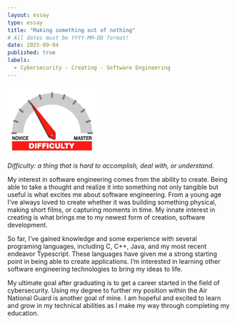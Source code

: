 ```yaml
---
layout: essay
type: essay
title: "Making something out of nothing"
# All dates must be YYYY-MM-DD format!
date: 2025-09-04
published: true
labels:
  - Cybersecurity - Creating - Software Engineering
---
```


<img width="200px" class="rounded float-start pe-4" src="../img/difficulty/degree_difficulty.jpg">

*Difficulty: a thing that is hard to accomplish, deal with, or understand.*

My interest in software engineering comes from the ability to create. Being able to take a thought and realize it into something not only tangible but useful is what excites me about software engineering. From a young age I’ve always loved to create whether it was building something physical, making short films, or capturing moments in time. My innate interest in creating is what brings me to my newest form of creation, software development.

So far, I’ve gained knowledge and some experience with several programing languages, including C, C++, Java, and my most recent endeavor Typescript. These languages have given me a strong starting point in being able to create applications. I’m interested in learning other software engineering technologies to bring my ideas to life.

My ultimate goal after graduating is to get a career started in the field of cybersecurity. Using my degree to further my position within the Air National Guard is another goal of mine. I am hopeful and excited to learn and grow in my technical abilities as I make my way through completing my education. 


